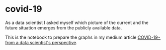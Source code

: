 # covid-19
As a data scientist I asked myself which picture of the current and the future situation emerges from the publicly available data.

This is the notebook to prepare the graphs in my medium article [COVID-19 -  from a data scientist's perspective](https://medium.com/@moritzstrube/covid-19-from-a-data-scientists-perspective-in-germany-and-elsewhere-fa42c9793372).
